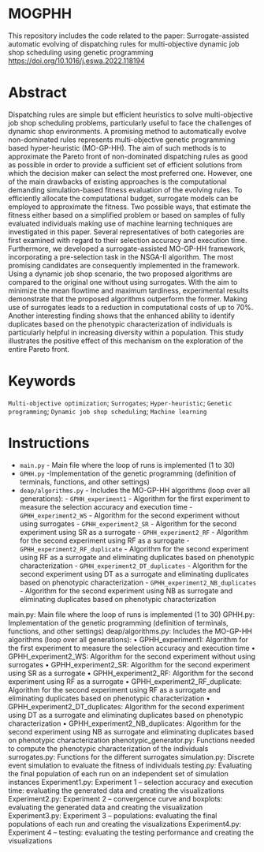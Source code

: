 # MOGPHH
This repository includes the code related to the paper:
Surrogate-assisted automatic evolving of dispatching rules for multi-objective dynamic job shop scheduling using genetic programming
https://doi.org/10.1016/j.eswa.2022.118194

# Abstract
Dispatching rules are simple but efficient heuristics to solve multi-objective job shop scheduling problems, particularly useful to face the challenges of dynamic shop environments. A promising method to automatically evolve non-dominated rules represents multi-objective genetic programming based hyper-heuristic (MO-GP-HH). The aim of such methods is to approximate the Pareto front of non-dominated dispatching rules as good as possible in order to provide a sufficient set of efficient solutions from which the decision maker can select the most preferred one. However, one of the main drawbacks of existing approaches is the computational demanding simulation-based fitness evaluation of the evolving rules. To efficiently allocate the computational budget, surrogate models can be employed to approximate the fitness. Two possible ways, that estimate the fitness either based on a simplified problem or based on samples of fully evaluated individuals making use of machine learning techniques are investigated in this paper. Several representatives of both categories are first examined with regard to their selection accuracy and execution time. Furthermore, we developed a surrogate-assisted MO-GP-HH framework, incorporating a pre-selection task in the NSGA-II algorithm. The most promising candidates are consequently implemented in the framework. Using a dynamic job shop scenario, the two proposed algorithms are compared to the original one without using surrogates. With the aim to minimize the mean flowtime and maximum tardiness, experimental results demonstrate that the proposed algorithms outperform the former. Making use of surrogates leads to a reduction in computational costs of up to 70%. Another interesting finding shows that the enhanced ability to identify duplicates based on the phenotypic characterization of individuals is particularly helpful in increasing diversity within a population. This study illustrates the positive effect of this mechanism on the exploration of the entire Pareto front.

# Keywords
`Multi-objective optimization`; `Surrogates`; `Hyper-heuristic`; `Genetic programming`; `Dynamic job shop scheduling`; `Machine learning`

# Instructions
- `main.py` - Main file where the loop of runs is implemented (1 to 30)
- `GPHH.py` -Implementation of the genetic programming (definition of terminals, functions, and other settings)
- `deap/algorithms.py` - Includes the MO-GP-HH algorithms (loop over all generations):
      - `GPHH_experiment1` - Algorithm for the first experiment to measure the selection accuracy and execution time
      - `GPHH_experiment2_WS` - Algorithm for the second experiment without using surrogates
      - `GPHH_experiment2_SR` - Algorithm for the second experiment using SR as a surrogate
      - `GPHH_experiment2_RF` - Algorithm for the second experiment using RF as a surrogate
      - `GPHH_experiment2_RF_duplicate` - Algorithm for the second experiment using RF as a surrogate and eliminating duplicates based on phenotypic characterization
      - `GPHH_experiment2_DT_duplicates` - Algorithm for the second experiment using DT as a surrogate and eliminating duplicates based on phenotypic characterization
      - `GPHH_experiment2_NB_duplicates` - Algorithm for the second experiment using NB as surrogate and eliminating duplicates based on phenotypic characterization



main.py:	                          Main file where the loop of runs is implemented (1 to 30)
GPHH.py:	                          Implementation of the genetic programming (definition of terminals, functions, and other settings)
deap/algorithms.py:	                Includes the MO-GP-HH algorithms (loop over all generations):
•	GPHH_experiment1:                 Algorithm for the first experiment to measure the selection accuracy and execution time
•	GPHH_experiment2_WS:              Algorithm for the second experiment without using surrogates
•	GPHH_experiment2_SR:              Algorithm for the second experiment using SR as a surrogate
•	GPHH_experiment2_RF:              Algorithm for the second experiment using RF as a surrogate
•	GPHH_experiment2_RF_duplicate:    Algorithm for the second experiment using RF as a surrogate and eliminating duplicates based on phenotypic characterization
•	GPHH_experiment2_DT_duplicates:   Algorithm for the second experiment using DT as a surrogate and eliminating duplicates based on phenotypic characterization
•	GPHH_experiment2_NB_duplicates:   Algorithm for the second experiment using NB as surrogate and eliminating duplicates based on phenotypic characterization
phenotypic_generator.py:	          Functions needed to compute the phenotypic characterization of the individuals
surrogates.py:	                    Functions for the different surrogates
simulation.py:	                    Discrete event simulation to evaluate the fitness of individuals
testing.py:	                        Evaluating the final population of each run on an independent set of simulation instances
Experiment1.py:	                    Experiment 1 – selection accuracy and execution time: evaluating the generated data and creating the visualizations
Experiment2.py:	                    Experiment 2 – convergence curve and boxplots: evaluating the generated data and creating the visualization
Experiment3.py:	                    Experiment 3 – populations: evaluating the final populations of each run and creating the visualizations
Experiment4.py:	                    Experiment 4 – testing: evaluating the testing performance and creating the visualizations
